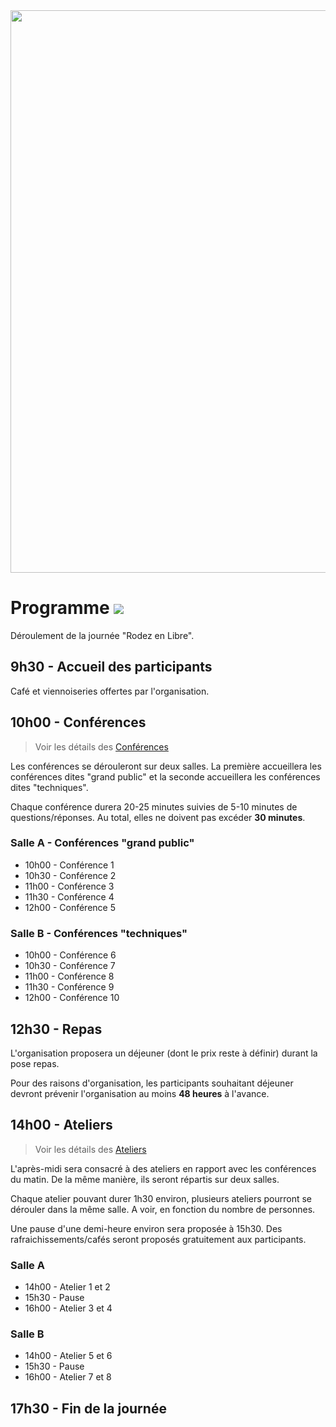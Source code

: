 <img src="https://github.com/aru2l/rodez-libre-2017/blob/master/assets/img/rodez.png" width="900" />


# Programme <img src="https://img.shields.io/badge/statut-%20in%20progress-brightgreen.svg"/>

Déroulement de la journée "Rodez en Libre".


## 9h30 - Accueil des participants

Café et viennoiseries offertes par l'organisation.


## 10h00 - Conférences 

> Voir les détails des [Conférences](https://github.com/aru2l/rodez-libre-2017/blob/master/%5Brfc%5D%20Conférences.md)

Les conférences se dérouleront sur deux salles. La première accueillera les conférences dites "grand public" et la seconde accueillera les conférences dites "techniques".

Chaque conférence durera 20-25 minutes suivies de 5-10 minutes de questions/réponses. Au total, elles ne doivent pas excéder **30 minutes**.


### Salle A - Conférences "grand public"

* 10h00 - Conférence 1
* 10h30 - Conférence 2
* 11h00 - Conférence 3
* 11h30 - Conférence 4
* 12h00 - Conférence 5


### Salle B - Conférences "techniques"

* 10h00 - Conférence 6
* 10h30 - Conférence 7
* 11h00 - Conférence 8
* 11h30 - Conférence 9
* 12h00 - Conférence 10


## 12h30 - Repas

L'organisation proposera un déjeuner (dont le prix reste à définir) durant la pose repas.

Pour des raisons d'organisation, les participants souhaitant déjeuner devront prévenir l'organisation au moins **48 heures** à l'avance.


## 14h00 - Ateliers

> Voir les détails des [Ateliers](https://github.com/aru2l/rodez-libre-2017/blob/master/%5Brfc%5D%20Ateliers.md)

L'après-midi sera consacré à des ateliers en rapport avec les conférences du matin. De la même manière, ils seront répartis sur deux salles.

Chaque atelier pouvant durer 1h30 environ, plusieurs ateliers pourront se dérouler dans la même salle. A voir, en fonction du nombre de personnes.

Une pause d'une demi-heure environ sera proposée à 15h30. Des rafraichissements/cafés seront proposés gratuitement aux participants.


### Salle A


* 14h00 - Atelier 1 et 2
* 15h30 - Pause
* 16h00 - Atelier 3 et 4

### Salle B


* 14h00 - Atelier 5 et 6
* 15h30 - Pause
* 16h00 - Atelier 7 et 8


## 17h30 - Fin de la journée


